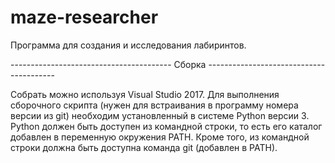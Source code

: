 # maze-researcher
Программа для создания и исследования лабиринтов.

---------------------------------------- Сборка ----------------------------------------

Собрать можно используя Visual Studio 2017.
Для выполнения сборочного скрипта (нужен для встраивания в программу номера версии из git)
необходим установленный в системе Python версии 3. Python должен быть доступен из 
командной строки, то есть его каталог добавлен в переменную окружения PATH.
Кроме того, из командной строки должна быть доступна команда git (добавлен в PATH).
